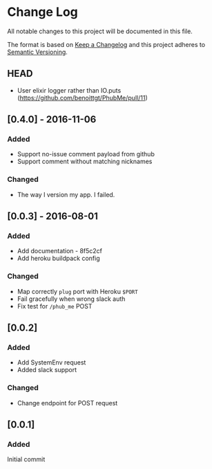 # Change Log
All notable changes to this project will be documented in this file.

The format is based on [Keep a Changelog](http://keepachangelog.com/)
and this project adheres to [Semantic Versioning](http://semver.org/).

## HEAD
- User elixir logger rather than IO.puts (https://github.com/benoittgt/PhubMe/pull/11)

## [0.4.0] - 2016-11-06
### Added
- Support no-issue comment payload from github
- Support comment without matching nicknames

### Changed
- The way I version my app. I failed.

## [0.0.3] - 2016-08-01
### Added
- Add documentation - 8f5c2cf
- Add heroku buildpack config

### Changed
- Map correctly `plug` port with Heroku `$PORT`
- Fail gracefully when wrong slack auth
- Fix test for `/phub_me` POST

## [0.0.2]
### Added
- Add SystemEnv request
- Added slack support

### Changed
- Change endpoint for POST request

## [0.0.1]
### Added
Initial commit
